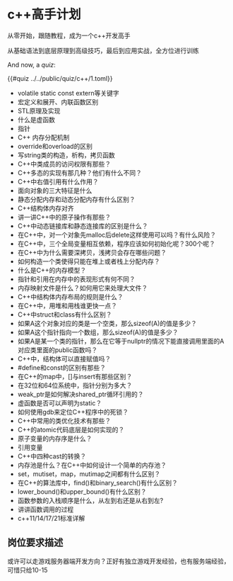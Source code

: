 # c++高手计划

从零开始，跟随教程，成为一个c++开发高手

从基础语法到底层原理到高级技巧，最后到应用实战，全方位进行训练

And now, a _quiz_:

{{#quiz ../../public/quiz/c++/1.toml}}

- volatile static const extern等关键字
- 宏定义和展开、内联函数区别
- STL原理及实现
- 什么是虚函数
- 指针
- C++ 内存分配机制
- override和overload的区别
- 写string类的构造，析构，拷贝函数
- C++中类成员的访问权限有那些？
- C++多态的实现有那几种？他们有什么不同？
- C++中右值引用有什么作用？
- 面向对象的三大特征是什么
- 静态分配内存和动态分配内存有什么区别？
- C++结构体内存对齐
- 讲一讲C++中的原子操作有那些？
- C++中动态链接库和静态连接库的区别是什么？
- 在C++中，对一个对象先malloc后delete这样使用可以吗？有什么风险？
- 在C++中，三个全局变量相互依赖，程序应该如何初始化呢？300个呢？
- 在C++中为什么需要深拷贝，浅拷贝会存在哪些问题？
- 如何构造一个类使得只能在堆上或者栈上分配内存？
- 什么是C++的内存模型？
- 指针和引用在内存中的表现形式有何不同？
- 内存映射文件是什么？如何用它来处理大文件？
- C++中结构体内存布局的规则是什么？
- 在C++中，用堆和用栈谁更快一点？
- C++中struct和class有什么区别？
- 如果A这个对象对应的类是一个空类，那么sizeof(A)的值是多少？
- 如果A这个指针指向一个数组，那么sizeof(A)的值是多少？
- 如果A是某一个类的指针，那么在它等于nullptr的情况下能直接调用里面的A对应类里面的public函数吗？
- C++中，结构体可以直接赋值吗？
- #define和const的区别有那些？
- 在C++的map中，[]与insert有那些区别？
- 在32位和64位系统中，指针分别为多大？
- weak_ptr是如何解决shared_ptr循环引用的？
- 虚函数是否可以声明为static？
- 如何使用gdb来定位C++程序中的死锁？
- C++中常用的类优化技术有那些？
- C++的atomic代码底层是如何实现的？
- 原子变量的内存序是什么？
- 引用变量
- C++中四种cast的转换？
- 内存池是什么？在C++中如何设计一个简单的内存池？
- set，mutiset，map，mutimap之间都有什么区别？
- 在C++的算法库中，find()和binary_search()有什么区别？
- lower_bound()和upper_bound()有什么区别？
- 函数参数的入栈顺序是什么，从左到右还是从右到左?
- 讲讲函数调用的过程
- c++11/14/17/21标准详解

## 岗位要求描述

或许可以走游戏服务器端开发方向？正好有独立游戏开发经验，也有服务端经验，可惜只给10-15
